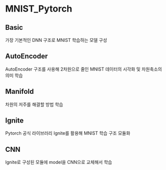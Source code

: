 # MNIST_Pytorch

## Basic
가장 기본적인 DNN 구조로 MNIST 학습하는 모델 구성

## AutoEncoder
AutoEncoder 구조를 사용해 2차원으로 줄인 MNIST 데이터의 시각화 및 차원축소의 의미 학습

## Manifold
차원의 저주를 해결할 방법 학습

## Ignite
Pytorch 공식 라이브러리 Ignite를 활용해 MNIST 학습 구조 모듈화

## CNN
Ignite로 구성된 모듈에 model을 CNN으로 교체해서 학습

